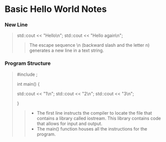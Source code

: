 # Basic Hello World Notes

### New Line

> std::cout << "Hello\n";
> std::cout << "Hello again\n";
>
> > The escape sequence \n (backward slash and the letter n) generates a new line in a text string.

### Program Structure

> #include <iostream>;
>
> int main() {
>
> std::cout << "1\n";
> std::cout << "2\n";
> std::cout << "3\n";
>
> }
>
> > - The first line instructs the compiler to locate the file that contains a library called iostream. This library contains code that allows for input and output.
> > - The main() function houses all the instructions for the program.
